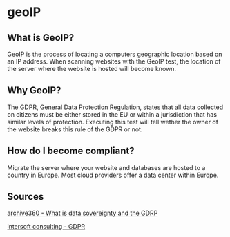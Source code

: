 # geoIP

## What is GeoIP?

GeoIP is the process of locating a computers geographic location based on an IP address.
When scanning websites with the GeoIP test, the location of the server where the website is hosted will become known.


## Why GeoIP?

The GDPR, General Data Protection Regulation, states that all data collected on citizens must be either stored in the EU or within a jurisdiction that has similar levels of protection.
Executing this test will tell wether the owner of the website breaks this rule of the GDPR or not.


## How do I become compliant?

Migrate the server where your website and databases are hosted to a country in Europe. Most cloud providers offer a data center within Europe.


## Sources
[archive360 - What is data sovereignty and the GDRP](https://www.archive360.com/blog/data-sovereignty-and-the-gdpr-do-you-know-where-your-data-is)

[intersoft consulting - GDPR](https://gdpr-info.eu/)
